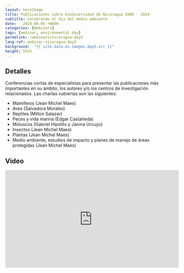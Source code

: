 ```yaml
---
layout: heroImage
title: Publicaciones sobre biodiversidad de Nicaragua 2000 - 2024
subtitle: Celebrando el día del medio ambiente
date:   2024-06-05 +0600
categories: [Webinars]    
tags: [webinar, environmental day]
permalink: /webinars/nicaragua-day5
lang-ref: webinar-nicaragua-day5
background:  "{{ site.data.es.images.day5.src }}"
height: 55vh
---
```


## Detalles

Conferencias cortas de especialistas para presentar las publicaciones más importantes en su ámbito, los autores y/o los centros de investigación relacionados. Las charlas cubiertas son las siguientes:

- Mamíferos (Jean Michel Maes)
- Aves (Salvadora Morales)
- Reptiles (Milton Salazar)
- Peces y vida marina (Edgar Castañeda)
- Moluscos (Gabriel Hipólito y Janina Urcuyo)
- Insectos (Jean Michel Maes)
- Plantas (Jean Michel Maes)
- Medio ambiente, estudios de impacto y planes de manejo de áreas protegidas (Jean Michel Maes)


<!-- | Expositor                         | Tema de presentación |
| --------------------------------- | -------------------- |
| Jean Michel Maes                  | Mamíferos |
| Salvadora Morales                 | Aves |
| Milton Salazar                    | Reptiles |
| Edgar Castañeda                   | Peces y vida marina |
| Gabriel Hipólito y Janina Urcuyo  | Moluscos |
| Jean Michel Maes                  | Insectos |
| Jean Michel Maes                  | Plantas |
| Jean Michel Maes                  | Medio ambiente, estudios de impacto y planes de manejo de áreas protegidas | -->


## Video

<iframe width="560" height="315" src="https://www.youtube.com/embed/oG1GBK7JW-U?si=b0sMbkyhaur8UALv" title="YouTube video player" frameborder="0" allow="accelerometer; autoplay; clipboard-write; encrypted-media; gyroscope; picture-in-picture; web-share" referrerpolicy="strict-origin-when-cross-origin" allowfullscreen></iframe>